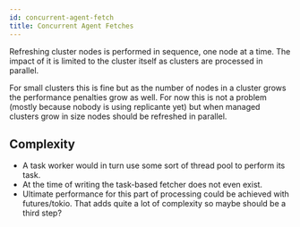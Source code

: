 ```yaml
---
id: concurrent-agent-fetch
title: Concurrent Agent Fetches
---
```


Refreshing cluster nodes is performed in sequence, one node at a time.
The impact of it is limited to the cluster itself as clusters are processed in parallel.

For small clusters this is fine but as the number of nodes in a
cluster grows the performance penalties grow as well.
For now this is not a problem (mostly because nobody is using replicante yet) but
when managed clusters grow in size nodes should be refreshed in parallel.

## Complexity

  * A task worker would in turn use some sort of thread pool to perform its task.
  * At the time of writing the task-based fetcher does not even exist.
  * Ultimate performance for this part of processing could be achieved with futures/tokio.
    That adds quite a lot of complexity so maybe should be a third step?
